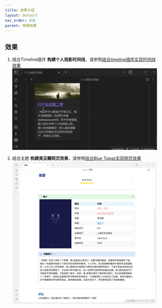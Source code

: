 ```yaml
---
title: 效果介绍
layout: default
nav_order: 450
parent: 特殊效果
---
```


## 效果
1. 结合Timeline插件 __构建个人观影时间线__，请参照[结合timeline插件实现时间线效果](Obsidian-Douban-TimeLine)
   ![](./img/obsidian-douban-time-preview-example.gif)
<!--2.  结合DataView插件，__构建个人电子书架（书库数据）__，请参照[结合dateview插件实现个人书架效果](Obsidian-Douban-DataView.md))-->
2. 结合主题 __构建类豆瓣网页效果__，请参照[结合Blue Topaz实现网页效果](Obsidian-Douban-BlueTopaz)
   ![](./background.png)
